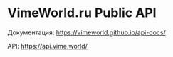 VimeWorld.ru Public API
=======================

Документация: https://vimeworld.github.io/api-docs/

API: https://api.vime.world/
